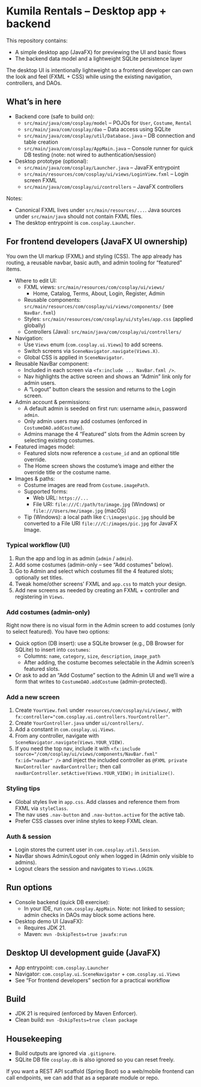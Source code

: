 # Kumila Rentals – Desktop app + backend

This repository contains:
- A simple desktop app (JavaFX) for previewing the UI and basic flows
- The backend data model and a lightweight SQLite persistence layer

The desktop UI is intentionally lightweight so a frontend developer can own the look and feel (FXML + CSS) while using the existing navigation, controllers, and DAOs.

## What’s in here
- Backend core (safe to build on):
  - `src/main/java/com/cosplay/model` – POJOs for `User`, `Costume`, `Rental`
  - `src/main/java/com/cosplay/dao` – Data access using SQLite
  - `src/main/java/com/cosplay/util/Database.java` – DB connection and table creation
  - `src/main/java/com/cosplay/AppMain.java` – Console runner for quick DB testing (note: not wired to authentication/session)
- Desktop prototype (optional):
  - `src/main/java/com/cosplay/Launcher.java` – JavaFX entrypoint
  - `src/main/resources/com/cosplay/ui/views/LoginView.fxml` – Login screen FXML
  - `src/main/java/com/cosplay/ui/controllers` – JavaFX controllers

Notes:
- Canonical FXML lives under `src/main/resources/...`. Java sources under `src/main/java` should not contain FXML files.
- The desktop entrypoint is `com.cosplay.Launcher`.

## For frontend developers (JavaFX UI ownership)

You own the UI markup (FXML) and styling (CSS). The app already has routing, a reusable navbar, basic auth, and admin tooling for “featured” items.

- Where to edit UI:
  - FXML views: `src/main/resources/com/cosplay/ui/views/`
    - Home, Catalog, Terms, About, Login, Register, Admin
  - Reusable components: `src/main/resources/com/cosplay/ui/views/components/` (see `NavBar.fxml`)
  - Styles: `src/main/resources/com/cosplay/ui/styles/app.css` (applied globally)
  - Controllers (Java): `src/main/java/com/cosplay/ui/controllers/`
- Navigation:
  - Use `Views` enum (`com.cosplay.ui.Views`) to add screens.
  - Switch screens via `SceneNavigator.navigate(Views.X)`.
  - Global CSS is applied in `SceneNavigator`.
- Reusable NavBar component:
  - Included in each screen via `<fx:include ... NavBar.fxml />`.
  - Nav highlights the active screen and shows an “Admin” link only for admin users.
  - A “Logout” button clears the session and returns to the Login screen.
- Admin account & permissions:
  - A default admin is seeded on first run: username `admin`, password `admin`.
  - Only admin users may add costumes (enforced in `CostumeDAO.addCostume`).
  - Admins manage the 4 “Featured” slots from the Admin screen by selecting existing costumes.
- Featured images model:
  - Featured slots now reference a `costume_id` and an optional title override.
  - The Home screen shows the costume’s image and either the override title or the costume name.
- Images & paths:
  - Costume images are read from `Costume.imagePath`.
  - Supported forms:
    - Web URL: `https://...`
    - File URI: `file:///C:/path/to/image.jpg` (Windows) or `file:///Users/me/image.jpg` (macOS)
  - Tip (Windows): a local path like `C:\images\pic.jpg` should be converted to a File URI `file:///C:/images/pic.jpg` for JavaFX Image.

### Typical workflow (UI)
1) Run the app and log in as admin (`admin` / `admin`).
2) Add some costumes (admin-only – see “Add costumes” below).
3) Go to Admin and select which costumes fill the 4 featured slots; optionally set titles.
4) Tweak home/other screens’ FXML and `app.css` to match your design.
5) Add new screens as needed by creating an FXML + controller and registering in `Views`.

### Add costumes (admin-only)
Right now there is no visual form in the Admin screen to add costumes (only to select featured). You have two options:

- Quick option (DB insert): use a SQLite browser (e.g., DB Browser for SQLite) to insert into `costumes`:
  - Columns: `name`, `category`, `size`, `description`, `image_path`
  - After adding, the costume becomes selectable in the Admin screen’s featured slots.
- Or ask to add an “Add Costume” section to the Admin UI and we’ll wire a form that writes to `CostumeDAO.addCostume` (admin-protected).

### Add a new screen
1) Create `YourView.fxml` under `resources/com/cosplay/ui/views/`, with `fx:controller="com.cosplay.ui.controllers.YourController"`.
2) Create `YourController.java` under `ui/controllers/`.
3) Add a constant in `com.cosplay.ui.Views`.
4) From any controller, navigate with `SceneNavigator.navigate(Views.YOUR_VIEW)`.
5) If you need the top nav, include it with `<fx:include source="/com/cosplay/ui/views/components/NavBar.fxml" fx:id="navBar" />` and inject the included controller as `@FXML private NavController navBarController;` then call `navBarController.setActive(Views.YOUR_VIEW);` in `initialize()`.

### Styling tips
- Global styles live in `app.css`. Add classes and reference them from FXML via `styleClass`.
- The nav uses `.nav-button` and `.nav-button.active` for the active tab.
- Prefer CSS classes over inline styles to keep FXML clean.

### Auth & session
- Login stores the current user in `com.cosplay.util.Session`.
- NavBar shows Admin/Logout only when logged in (Admin only visible to admins).
- Logout clears the session and navigates to `Views.LOGIN`.

## Run options
- Console backend (quick DB exercise):
  - In your IDE, run `com.cosplay.AppMain`. Note: not linked to session; admin checks in DAOs may block some actions here.
- Desktop demo UI (JavaFX):
  - Requires JDK 21.
  - Maven: `mvn -DskipTests=true javafx:run`

## Desktop UI development guide (JavaFX)
- App entrypoint: `com.cosplay.Launcher`
- Navigator: `com.cosplay.ui.SceneNavigator` + `com.cosplay.ui.Views`
- See “For frontend developers” section for a practical workflow

## Build
- JDK 21 is required (enforced by Maven Enforcer).
- Clean build: `mvn -DskipTests=true clean package`

## Housekeeping
- Build outputs are ignored via `.gitignore`.
- SQLite DB file `cosplay.db` is also ignored so you can reset freely.

If you want a REST API scaffold (Spring Boot) so a web/mobile frontend can call endpoints, we can add that as a separate module or repo.